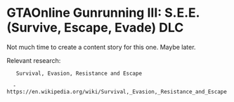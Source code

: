 # GTAOnline Gunrunning III: S.E.E. (Survive, Escape, Evade) DLC

Not much time to create a content story for this one. Maybe later.


Relevant research:
       
       Survival, Evasion, Resistance and Escape
      
      - https://en.wikipedia.org/wiki/Survival,_Evasion,_Resistance_and_Escape

